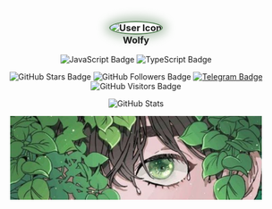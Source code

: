 <h3 id="icon" align="center">
    <img
        style="border-radius: 100%; border: 2px solid #588157; box-shadow: 0px 0px 16px 8px rgba(88, 129, 87, 0.4);"
        src="https://avatars.githubusercontent.com/u/105298196?v=4"
        width="100"
        alt="User Icon"
    />
    <br />
    Wolfy
</h3>


<p id="programming-languages" align="center">
    <img height="32" src="https://cdn.simpleicons.org/javascript/588157" alt="JavaScript Badge" />
    <img height="32" src="https://cdn.simpleicons.org/typescript/588157" alt="TypeScript Badge" />
</p>


<p id="badges" align="center">
    <img
        src="https://img.shields.io/github/stars/wolfysocute?style=for-the-badge&logo=data%3Aimage%2Fpng%3Bbase64%2CiVBORw0KGgoAAAANSUhEUgAAAEAAAABACAYAAACqaXHeAAAACXBIWXMAAAsTAAALEwEAmpwYAAACgklEQVR4nO3azYtNYRgA8NeQKEqGmKSslPJRiD8BsxAhJTUTRaEUs7Qge1K%2BdmZmZ6cs2PgoFrMYGTQp30VZUZghM%2FjpmDN1Gx9z58y993w4vzp163bf93meuue87%2FOeEEqlUqlUKpUaCPPRjXfx1YV54X%2BA6Xjkdw%2Bj70LR4YC%2FOxCKDFPw%2BB8FeIKmUFTYZHwbQ1HhehUFuBaKCEvxvYoC%2FMCyUDQ4r3rnQpFgDj5NoACDmBuKAh0m7mgoAkzF8wQFeBX9NuQdtkpuS8g73J5EAW6FvEETWrAabSavLR6rJfVVIpqxPFqtoR3HcBZX0IM3GFY%2Fw%2FEcPfGcZ%2BMY2uOYotia65H47oQ3srQ8w65aJb8zXp3lTRTzjloU4IH86qtFAT7Lr8FaFKBPft2vRQG25%2FgesG3SBahoY32TH99q3l7DBnyUfQPYXNPkR2ElXsuut1gb6gmLMnpj7MeSuiY%2FCrOj3p3suBk1XUIKBxzdaWeOy5jR0OTH9PmPp%2FiYPBPFENJmZDc21MDEo13h%2FlCAvl9SHSFrcFrjnApZg7sNLMCdkMHO70ADCxCdG0wLWWFkhdhoK0JWYG8KBdgTsgIXUyjAhZAVuJdCAXpDFmAGvqZQgKHUlsCVsF561oW04WDC4D%2FgUHxFn5M4mIUCdCUI%2FCoWV4yxMOHOsjPd7MOv4KNGRLVeovUfY7XixQTG629stsnPDYbjreusKsabGW%2Bxq7mxDoS0Gf%2FMsBdrEr5UdWOcsZ%2FWJ6sJwJG%2FBPce%2ByZzpB03XPbFY%2F3J4ZA2I0GexJeK53MnFtRwjgW4VHH0Hv3tTmSiGzSmUbqynm93RWNjVTRXveYolUqlUqlUCv%2BLn8g3k8%2Fqpn9fAAAAAElFTkSuQmCC&logoColor=white&labelColor=1d2d44&color=588157"
        alt="GitHub Stars Badge"
    />
    <img
        src="https://img.shields.io/github/followers/wolfysocute?style=for-the-badge&logo=github&labelColor=1d2d44&color=588157"
        alt="GitHub Followers Badge"
    />
    <a href="https://t.me/LinTheWolf">
        <img
            src="https://img.shields.io/badge/♡-null?style=for-the-badge&logo=telegram&logoColor=white&label=telegram&labelColor=1d2d44&color=588157"
            alt="Telegram Badge"
        />
    </a>
    <img
        src="https://api.visitorbadge.io/api/visitors?path=https%3A%2F%2Fgithub.com%2FWolfySoCute&labelColor=%231d2d44&countColor=%23588157"
        alt="GitHub Visitors Badge"
    />
</p>


<p id="stats" align="center">
    <img
        src="https://github-readme-stats.vercel.app/api/?username=wolfysocute&title_color=588157&text_color=9f9f9f&show_icons=true&bg_color=00000000&hide_border=true&icon_color=588157&hide_title=true&count_private=true"
        alt="GitHub Stats"
    />
</p>

<p align="center"><img src="footer.png" width="450px" alt="Green Anime Footer"></p>
